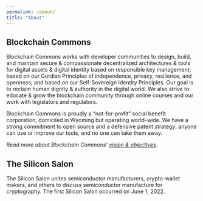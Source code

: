 ```yaml
---
permalink: /about/
title: "About"
---
```


## Blockchain Commons

Blockchain Commons works with developer communities to design, build, and maintain secure & compassionate decentralized architectures & tools for digital assets & digital identity based on responsible key management; based on our Gordian Principles of independence, privacy, resilience, and openness; and based on our Self-Sovereign Identity Principles. Our goal is to reclaim human dignity & authority in the digital world. We also strive to educate & grow the blockchain community through online courses and our work with legislators and regulators.

Blockchain Commons is proudly a “not-for-profit” social benefit corporation, domiciled in Wyoming but operating world-wide. We have a strong commitment to open source and a defensive patent strategy: anyone can use or improve our tools, and no one can take them away.

_Read more about Blockchain Commons’ [vision & objectives](https://www.blockchaincommons.com/vision.html)_.

## The Silicon Salon

The Silicon Salon unites semiconductor manufacturers, crypto-wallet makers, and others to discuss semiconductor manufacture for cryptography. The first Silicon Salon occurred on June 1, 2022.
